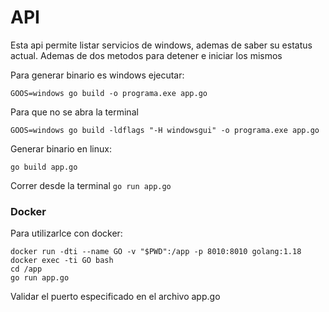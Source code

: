 # API
Esta api permite listar servicios de windows, ademas de saber su estatus actual. Ademas de dos metodos para detener e iniciar los mismos

Para generar binario es windows ejecutar: 

`GOOS=windows go build -o programa.exe app.go`

Para que no se abra la terminal

`GOOS=windows go build -ldflags "-H windowsgui" -o programa.exe app.go`

Generar binario en linux:

`go build app.go `

Correr desde la terminal
`go run app.go`

### Docker

Para utilizarlce con docker: 

	docker run -dti --name GO -v "$PWD":/app -p 8010:8010 golang:1.18
	docker exec -ti GO bash
	cd /app
	go run app.go

Validar el puerto especificado en el archivo app.go